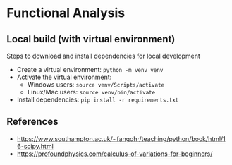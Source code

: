 # Functional Analysis

## Local build (with virtual environment)

Steps to download and install dependencies for local development

- Create a virtual environment:
  `python -m venv venv`
- Activate the virtual environment:
  - Windows users: `source venv/Scripts/activate`
  - Linux/Mac users: `source venv/bin/activate`
- Install dependencies:
  `pip install -r requirements.txt`

## References

- https://www.southampton.ac.uk/~fangohr/teaching/python/book/html/16-scipy.html
- https://profoundphysics.com/calculus-of-variations-for-beginners/
